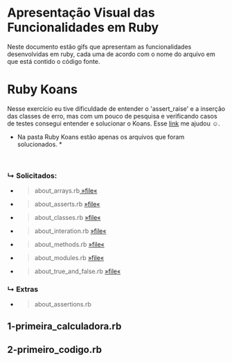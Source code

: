 # Apresentação Visual das Funcionalidades em Ruby #

Neste documento estão gifs que apresentam as funcionalidades desenvolvidas em ruby, cada uma de acordo com o nome do arquivo em que está contido o código fonte.

# Ruby Koans #

Nesse exercício eu tive dificuldade de entender o 'assert_raise' e a inserção das classes de erro, mas com um pouco de pesquisa e verificando casos de testes consegui entender e solucionar o Koans. Esse <a href="https://serradura.github.io/pt-BR/blog/introducao-a-testes-automatizados-com-ruby/">link</a> me ajudou ☺. 

* Na pasta Ruby Koans estão apenas os arquivos que foram solucionados. *
<br>

### ↳ Solicitados: ###
- >about_arrays.rb<a href="\Ruby_Koans\about_arrays.rb"> »file« </a>
- >about_asserts.rb <a href="\Ruby_Koans\about_asserts.rb"> »file« </a>
- >about_classes.rb <a href="\Ruby_Koans\about_classes.rb"> »file« </a>
- >about_interation.rb <a href="\Ruby_Koans\about_interation.rb"> »file« </a>
- >about_methods.rb <a href="\Ruby_Koans\about_methods.rb"> »file« </a>
- >about_modules.rb <a href="\Ruby_Koans\about_modules.rb"> »file« </a>
- >about_true_and_false.rb <a href="\Ruby_Koans\about_true_and_false.rb"> »file« </a>

### ↳ Extras ###
- >about_assertions.rb



## 1-primeira_calculadora.rb ##

## 2-primeiro_codigo.rb ## 